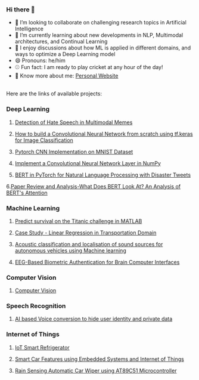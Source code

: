 ### Hi there 👋

<!--
**Abhishek0697/abhishek0697** is a ✨ _special_ ✨ repository because its `README.md` (this file) appears on your GitHub profile.

- 🔭 I’m currently working on ...
- 📫 How to reach me: ...
- 🤔 I’m looking for help with ...

Here are some ideas to get you started:
-->

- :two_men_holding_hands: I’m looking to collaborate on challenging research topics in Artificial Intelligence
- 🌱 I’m currently learning about new developments in NLP, Multimodal architectures, and Continual Learning
- 💬 I enjoy discussions about how ML is applied in different domains, and ways to optimize a Deep Learning model
- 😄 Pronouns: he/him
- :baseball: Fun fact: I am ready to play cricket at any hour of the day!
- :boy: Know more about me: [Personal Website](https://abhishek0697.github.io/) 

<br>
Here are the links of available projects:

### Deep Learning
1. [Detection of Hate Speech in Multimodal Memes](https://github.com/Abhishek0697/Detection-of-Hate-Speech-in-Multimodal-Memes)

2. [How to build a Convolutional Neural Network from scratch using tf.keras for Image Classification](https://github.com/Abhishek0697/How-to-build-a-Convolutional-Neural-Network-from-scratch-using-tf.keras-for-Image-Classification/blob/main/Keras_CIFAR_10.ipynb)

3. [Pytorch CNN Implementation on MNIST Dataset](https://github.com/Abhishek0697/Kaggle-Digit-Recognizer/blob/master/Code/pytorch-cnn-implementation-on-mnist-dataset.ipynb)

4. [Implement a Convolutional Neural Network Layer in NumPy](https://github.com/Abhishek0697/Deep-Learning/blob/main/Build%20CNNs%20in%20Numpy/CNNs.ipynb)

5. [BERT in PyTorch for Natural Language Processing with Disaster Tweets](https://www.kaggle.com/iamabhishekdas/bert-in-pytorch-for-nlp-in-disaster-tweets)

6.[Paper Review and Analysis-What Does BERT Look At? An Analysis of BERT's Attention](https://github.com/Abhishek0697/Deep-Learning/tree/main/Paper%20Review-What%20Does%20BERT%20Look%20At%3F%20An%20Analysis%20of%20BERT's%20Attention) 


### Machine Learning

1. [Predict survival on the Titanic challenge in MATLAB](https://github.com/Abhishek0697/Machine-Learning-in-MATLAB/tree/main/Kaggle---Predict-survival-on-the-Titanic-challenge-in-MATLAB)

2. [Case Study - Linear Regression in Transportation Domain](https://github.com/Abhishek0697/Machine-Learning-in-MATLAB/tree/main/Case%20Study%20-%20Linear%20Regression%20%20in%20Transportation%20Domain)

3. [Acoustic classification and localisation of sound sources for autonomous vehicles using Machine learning](https://github.com/Abhishek0697/Acoustic-classification-and-localisation-of-sound-sources-for-autonomous-vehicles-using-ML)

4. [EEG-Based Biometric Authentication for Brain Computer Interfaces](https://github.com/Abhishek0697/EEG-Based-Biometric-Authentication-for-Brain-Computer-Interfaces-/blob/master/README.md)


### Computer Vision
1. [Computer Vision](https://github.com/Abhishek0697/Computer-Vision)

### Speech Recognition
1. [AI based Voice conversion to hide user identity and private data](https://github.com/Abhishek0697/User-De-Identification-over-Speech-Dialogue-exchange)


### Internet of Things
1. [IoT Smart Refrigerator](https://github.com/Abhishek0697/IoT_Refrigerator)

2. [Smart Car Features using Embedded Systems and Internet of Things](https://github.com/Abhishek0697/IoT_SmartCar)

3. [Rain Sensing Automatic Car Wiper using AT89C51 Microcontroller](https://github.com/Abhishek0697/Rain-Sensing-Automatic-Car-Wiper-using-AT89C51-Microcontroller)



